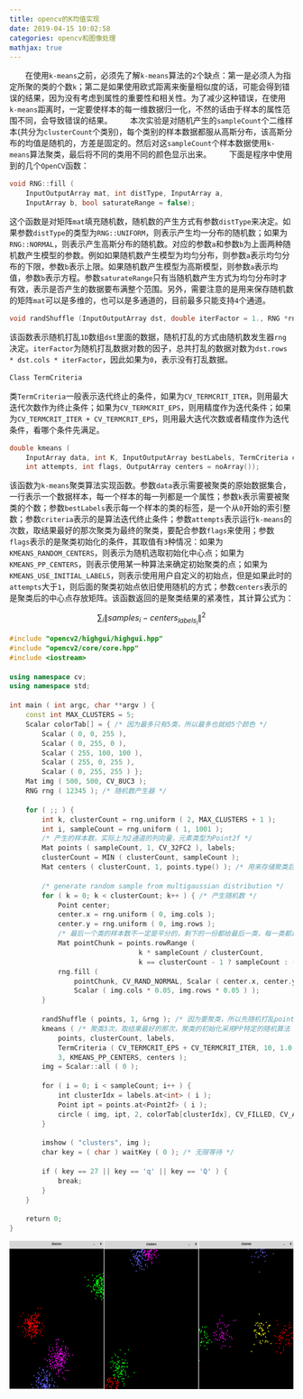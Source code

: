 ```yaml
---
title: opencv的K均值实现
date: 2019-04-15 10:02:58
categories: opencv和图像处理
mathjax: true
---
```

&emsp;&emsp;在使用`k-means`之前，必须先了解`k-means`算法的`2`个缺点：第一是必须人为指定所聚的类的个数`k`；第二是如果使用欧式距离来衡量相似度的话，可能会得到错误的结果，因为没有考虑到属性的重要性和相关性。为了减少这种错误，在使用`k-means`距离时，一定要使样本的每一维数据归一化，不然的话由于样本的属性范围不同，会导致错误的结果。
&emsp;&emsp;本次实验是对随机产生的`sampleCount`个二维样本(共分为`clusterCount`个类别)，每个类别的样本数据都服从高斯分布，该高斯分布的均值是随机的，方差是固定的。然后对这`sampleCount`个样本数据使用`k-means`算法聚类，最后将不同的类用不同的颜色显示出来。
&emsp;&emsp;下面是程序中使用到的几个`OpenCV`函数：

``` cpp
void RNG::fill (
    InputOutputArray mat, int distType, InputArray a,
    InputArray b, bool saturateRange = false);
```
<!--more-->
这个函数是对矩阵`mat`填充随机数，随机数的产生方式有参数`distType`来决定。如果参数`distType`的类型为`RNG::UNIFORM`，则表示产生均一分布的随机数；如果为`RNG::NORMAL`，则表示产生高斯分布的随机数。对应的参数`a`和参数`b`为上面两种随机数产生模型的参数。例如如果随机数产生模型为均匀分布，则参数`a`表示均匀分布的下限，参数`b`表示上限。如果随机数产生模型为高斯模型，则参数`a`表示均值，参数`b`表示方程。参数`saturateRange`只有当随机数产生方式为均匀分布时才有效，表示是否产生的数据要布满整个范围。另外，需要注意的是用来保存随机数的矩阵`mat`可以是多维的，也可以是多通道的，目前最多只能支持`4`个通道。

``` cpp
void randShuffle (InputOutputArray dst, double iterFactor = 1., RNG *rng = 0);
```

该函数表示随机打乱`1D`数组`dst`里面的数据，随机打乱的方式由随机数发生器`rng`决定。`iterFactor`为随机打乱数据对数的因子，总共打乱的数据对数为`dst.rows * dst.cols * iterFactor`，因此如果为`0`，表示没有打乱数据。

``` cpp
Class TermCriteria
```

类`TermCriteria`一般表示迭代终止的条件，如果为`CV_TERMCRIT_ITER`，则用最大迭代次数作为终止条件；如果为`CV_TERMCRIT_EPS`，则用精度作为迭代条件；如果为`CV_TERMCRIT_ITER + CV_TERMCRIT_EPS`，则用最大迭代次数或者精度作为迭代条件，看哪个条件先满足。

``` cpp
double kmeans (
    InputArray data, int K, InputOutputArray bestLabels, TermCriteria criteria,
    int attempts, int flags, OutputArray centers = noArray());
```

该函数为`k-means`聚类算法实现函数。参数`data`表示需要被聚类的原始数据集合，一行表示一个数据样本，每一个样本的每一列都是一个属性；参数`k`表示需要被聚类的个数；参数`bestLabels`表示每一个样本的类的标签，是一个从`0`开始的索引整数；参数`criteria`表示的是算法迭代终止条件；参数`attempts`表示运行`k-means`的次数，取结果最好的那次聚类为最终的聚类，要配合参数`flags`来使用；参数`flags`表示的是聚类初始化的条件，其取值有`3`种情况：如果为`KMEANS_RANDOM_CENTERS`，则表示为随机选取初始化中心点；如果为`KMEANS_PP_CENTERS`，则表示使用某一种算法来确定初始聚类的点；如果为`KMEANS_USE_INITIAL_LABELS`，则表示使用用户自定义的初始点，但是如果此时的`attempts`大于`1`，则后面的聚类初始点依旧使用随机的方式；参数`centers`表示的是聚类后的中心点存放矩阵。该函数返回的是聚类结果的紧凑性，其计算公式为：

$$\sum_{i}\left \| samples_{i} - centers_{labels_{i}}\right \|^{2}$$

``` cpp
#include "opencv2/highgui/highgui.hpp"
#include "opencv2/core/core.hpp"
#include <iostream>
​
using namespace cv;
using namespace std;
​
int main ( int argc, char **argv ) {
    const int MAX_CLUSTERS = 5;
    Scalar colorTab[] = { /* 因为最多只有5类，所以最多也就给5个颜色 */
        Scalar ( 0, 0, 255 ),
        Scalar ( 0, 255, 0 ),
        Scalar ( 255, 100, 100 ),
        Scalar ( 255, 0, 255 ),
        Scalar ( 0, 255, 255 ) };
    Mat img ( 500, 500, CV_8UC3 );
    RNG rng ( 12345 ); /* 随机数产生器 */
​
    for ( ;; ) {
        int k, clusterCount = rng.uniform ( 2, MAX_CLUSTERS + 1 );
        int i, sampleCount = rng.uniform ( 1, 1001 );
        /* 产生的样本数，实际上为2通道的列向量，元素类型为Point2f */
        Mat points ( sampleCount, 1, CV_32FC2 ), labels;
        clusterCount = MIN ( clusterCount, sampleCount );
        Mat centers ( clusterCount, 1, points.type() ); /* 用来存储聚类后的中心点 */
​
        /* generate random sample from multigaussian distribution */
        for ( k = 0; k < clusterCount; k++ ) { /* 产生随机数 */
            Point center;
            center.x = rng.uniform ( 0, img.cols );
            center.y = rng.uniform ( 0, img.rows );
            /* 最后一个类的样本数不一定是平分的，剩下的一份都给最后一类，每一类都是同样的方差，只是均值不同而已 */
            Mat pointChunk = points.rowRange (
                                k * sampleCount / clusterCount,
                                k == clusterCount - 1 ? sampleCount : ( k + 1 ) * sampleCount / clusterCount );
            rng.fill (
                pointChunk, CV_RAND_NORMAL, Scalar ( center.x, center.y ),
                Scalar ( img.cols * 0.05, img.rows * 0.05 ) );
        }
​
        randShuffle ( points, 1, &rng ); /* 因为要聚类，所以先随机打乱points里面的点，注意points和pointChunk是共用数据的 */
        kmeans ( /* 聚类3次，取结果最好的那次，聚类的初始化采用PP特定的随机算法 */
            points, clusterCount, labels,
            TermCriteria ( CV_TERMCRIT_EPS + CV_TERMCRIT_ITER, 10, 1.0 ),
            3, KMEANS_PP_CENTERS, centers );
        img = Scalar::all ( 0 );
​
        for ( i = 0; i < sampleCount; i++ ) {
            int clusterIdx = labels.at<int> ( i );
            Point ipt = points.at<Point2f> ( i );
            circle ( img, ipt, 2, colorTab[clusterIdx], CV_FILLED, CV_AA );
        }
​
        imshow ( "clusters", img );
        char key = ( char ) waitKey ( 0 ); /* 无限等待 */
​
        if ( key == 27 || key == 'q' || key == 'Q' ) {
            break;
        }
    }
​
    return 0;
}
```

<img src="./opencv的K均值实现/1.png" height="263" width="742">